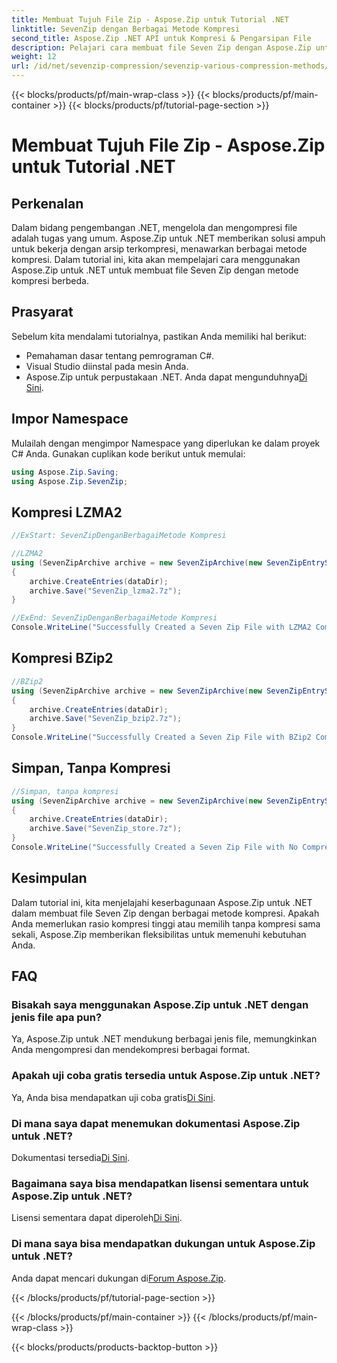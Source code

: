 ```yaml
---
title: Membuat Tujuh File Zip - Aspose.Zip untuk Tutorial .NET
linktitle: SevenZip dengan Berbagai Metode Kompresi
second_title: Aspose.Zip .NET API untuk Kompresi & Pengarsipan File
description: Pelajari cara membuat file Seven Zip dengan Aspose.Zip untuk .NET menggunakan metode kompresi yang berbeda. Langkah mudah untuk LZMA2, BZip2, dan Store (tanpa kompresi).
weight: 12
url: /id/net/sevenzip-compression/sevenzip-various-compression-methods/
---
```


{{< blocks/products/pf/main-wrap-class >}}
{{< blocks/products/pf/main-container >}}
{{< blocks/products/pf/tutorial-page-section >}}

# Membuat Tujuh File Zip - Aspose.Zip untuk Tutorial .NET


## Perkenalan

Dalam bidang pengembangan .NET, mengelola dan mengompresi file adalah tugas yang umum. Aspose.Zip untuk .NET memberikan solusi ampuh untuk bekerja dengan arsip terkompresi, menawarkan berbagai metode kompresi. Dalam tutorial ini, kita akan mempelajari cara menggunakan Aspose.Zip untuk .NET untuk membuat file Seven Zip dengan metode kompresi berbeda.

## Prasyarat

Sebelum kita mendalami tutorialnya, pastikan Anda memiliki hal berikut:

- Pemahaman dasar tentang pemrograman C#.
- Visual Studio diinstal pada mesin Anda.
-  Aspose.Zip untuk perpustakaan .NET. Anda dapat mengunduhnya[Di Sini](https://releases.aspose.com/zip/net/).

## Impor Namespace

Mulailah dengan mengimpor Namespace yang diperlukan ke dalam proyek C# Anda. Gunakan cuplikan kode berikut untuk memulai:

```csharp
using Aspose.Zip.Saving;
using Aspose.Zip.SevenZip;
```

## Kompresi LZMA2

```csharp
//ExStart: SevenZipDenganBerbagaiMetode Kompresi

//LZMA2
using (SevenZipArchive archive = new SevenZipArchive(new SevenZipEntrySettings(new SevenZipLZMA2CompressionSettings())))
{
    archive.CreateEntries(dataDir);
    archive.Save("SevenZip_lzma2.7z");
}

//ExEnd: SevenZipDenganBerbagaiMetode Kompresi
Console.WriteLine("Successfully Created a Seven Zip File with LZMA2 Compression");
```

## Kompresi BZip2

```csharp
//BZip2
using (SevenZipArchive archive = new SevenZipArchive(new SevenZipEntrySettings(new SevenZipBZip2CompressionSettings())))
{
    archive.CreateEntries(dataDir);
    archive.Save("SevenZip_bzip2.7z");
}
Console.WriteLine("Successfully Created a Seven Zip File with BZip2 Compression");
```

## Simpan, Tanpa Kompresi

```csharp
//Simpan, tanpa kompresi
using (SevenZipArchive archive = new SevenZipArchive(new SevenZipEntrySettings(new SevenZipStoreCompressionSettings())))
{
    archive.CreateEntries(dataDir);
    archive.Save("SevenZip_store.7z");
}
Console.WriteLine("Successfully Created a Seven Zip File with No Compression (Store)");
```

## Kesimpulan

Dalam tutorial ini, kita menjelajahi keserbagunaan Aspose.Zip untuk .NET dalam membuat file Seven Zip dengan berbagai metode kompresi. Apakah Anda memerlukan rasio kompresi tinggi atau memilih tanpa kompresi sama sekali, Aspose.Zip memberikan fleksibilitas untuk memenuhi kebutuhan Anda.

## FAQ

### Bisakah saya menggunakan Aspose.Zip untuk .NET dengan jenis file apa pun?
Ya, Aspose.Zip untuk .NET mendukung berbagai jenis file, memungkinkan Anda mengompresi dan mendekompresi berbagai format.

### Apakah uji coba gratis tersedia untuk Aspose.Zip untuk .NET?
 Ya, Anda bisa mendapatkan uji coba gratis[Di Sini](https://releases.aspose.com/).

### Di mana saya dapat menemukan dokumentasi Aspose.Zip untuk .NET?
 Dokumentasi tersedia[Di Sini](https://reference.aspose.com/zip/net/).

### Bagaimana saya bisa mendapatkan lisensi sementara untuk Aspose.Zip untuk .NET?
 Lisensi sementara dapat diperoleh[Di Sini](https://purchase.aspose.com/temporary-license/).

### Di mana saya bisa mendapatkan dukungan untuk Aspose.Zip untuk .NET?
 Anda dapat mencari dukungan di[Forum Aspose.Zip](https://forum.aspose.com/c/zip/37).

{{< /blocks/products/pf/tutorial-page-section >}}

{{< /blocks/products/pf/main-container >}}
{{< /blocks/products/pf/main-wrap-class >}}

{{< blocks/products/products-backtop-button >}}
